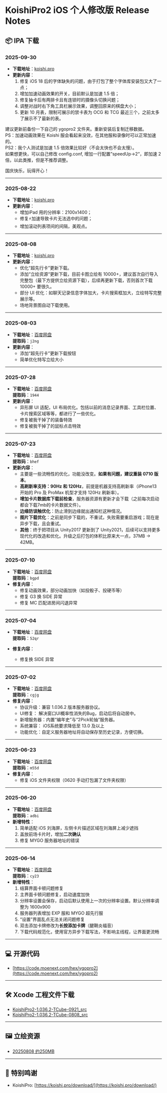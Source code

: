 # KoishiPro2 iOS 个人修改版 Release Notes

## 📦 IPA 下载
### 2025-09-30
- **下载地址**：[koishi.pro](https://cdntx.moecube.com/ex/koishipro2-hex/release/KoishiPro2-1.036.2-TCube-0930.ipa)  
- **更新内容**：
  1. 修复 iOS 18 后的字体缺失的问题，由于打包了整个字体库安装包又大了一点；  
  2. 增加加速动画效果的开关，目前默认是加速 1.5 倍；  
  3. 修复抽卡后有两排卡且有连锁时的摄像头切换问题；  
  4. 调整对战时右下角工具栏展示效果，调整回原来的棋盘大小；  
  5. 更新 10 月表，限制可展示的禁卡表为 OCG 和 TCG 最近三个，之前太多了展示不了最新的表。  
  
建议更新前备份一下自己的 ygopro2 文件夹。重新安装后复制迁移数据。  
PS：加速动画效果在 Koishi 服会看起来没效，在其他服和录像时可以正常加速的。  
PS2：我个人测试是加速 1.5 倍效果比较好（不会太快也不会太慢）。  
如果想更快，可以自己修改 config.conf, 增加一行配置”speedUp->2“，即加速 2 倍，以此类推，但是不推荐调整。  

国庆快乐，玩得开心！  

---

### 2025-08-22
- **下载地址**：[koishi.pro](https://koishi.pro/download/)  
- **更新内容**：
  - 增加iPad 用的分辨率：2100x1400；  
  - 修复⚡️加速导致卡片无法选中的问题；  
  - 增加滚动列表项间的间隔，美观点。  

---


### 2025-08-08
- **下载地址**：[koishi.pro](https://koishi.pro/download/)  
- **更新内容**：
  - 优化“超先行卡”更新下载。  
  - 添加“立绘资源“更新下载，目前卡图立绘有 10000+，建议首次自行导入完整包（最下方提供立绘资源下载），后续再更新下载，否则首次下载 10000+ 要很久。  
  - 部分 UI 优化：如聊天记录信息字体加大，卡片搜索框加大，立绘特写完整展示等。  
  - 场地背景图自动下载使用。  

---

### 2025-08-03
- **下载地址**：[百度网盘](https://pan.baidu.com/s/1wPX6qHSqq-GNQF9Rs0Bb2g?pwd=j2ng)  
  **提取码**：`j2ng`
- **更新内容**：
  - 添加“超先行卡”更新下载按钮
  - 简单优化特写立绘大小

---

### 2025-07-28
- **下载地址**：[百度网盘](https://pan.baidu.com/s/1WoY0Z44_GPmxPrLdTEVXfQ?pwd=1944)  
  **提取码**：`1944`
- **更新内容**：
  - 异形屏 UI 适配，UI 布局优化。包括以前的消息记录界面、工具栏位置、卡片搜索区域等等，都进行了一些优化。
  - 修复被我干掉了的装备特效
  - 修复被我干掉了的鼠标点击特效

---

### 2025-07-23
- **下载地址**：[百度网盘](https://pan.baidu.com/s/1gebCMbFMjPvM3e4sKinM3w?pwd=bhef)  
  **提取码**：`bhef`
- **更新内容**：
  - 主要是一些流畅性的优化，功能没改变。**如果有问题，建议重装 0710 版本**。
  - **高刷新率支持：90Hz 和 120Hz**，前提是机器支持高刷新率（iPhone13 开始的 Pro 及 ProMax 机型才支持 120Hz 刷新率）。
  - **增加卡片数据库下载前检查**，服务器资源有更新才会下载（之前每次启动都会下载7mb的卡片数据文件）。
  - **边缘防误触优化**：防止滑到边缘就出通知栏这种情况。
  - **图片下载优化**：之前是同步下载的，不重试，失败需要重启游戏；现在是异步下载，且会重试。
  - **其他**：终于把项目从 Unity2017 更新到了 Unity2021，后续可以支持更多现代化的改造和优化。升级之后打包的体积比原来大一点，37MB -> 42MB。

---

### 2025-07-10
- **下载地址**：[百度网盘](https://pan.baidu.com/s/1AqTVj6rsJ-d7AaffqmP8RQ?pwd=bgpd)  
  **提取码**：`bgpd`
- **修复内容**：
  - 修复动画效果，部分动画加快（如投骰子、投硬币等）
  - 修复 G3 换 SIDE 异常
  - 修复 MC 匹配进房间闪退异常

---

### 2025-07-04
- **下载地址**：[百度网盘](https://pan.baidu.com/s/1XxjjC7LZWpiXX1sOJRJIwg?pwd=52qr)  
  **提取码**：`52qr`

- **修复内容**：
  - 修复换 SIDE 异常

---

### 2025-07-02
- **下载地址**：[百度网盘](https://pan.baidu.com/s/1SazPfvPCoj_OkdEOQLfgFw?pwd=cgjg)  
  **提取码**：`cgjg`
- **修复内容**：
  - 协议升级：兼容 1.036.2 版本服务器协议。
  - UI修复： 解决窗口UI概率性消失的Bug，启动后将自动居中。
  - 新增服务器：内置“编年史”与“2Pick轮抽”服务器。
  - 系统兼容： iOS系统要求降低至 13.0 及以上
  - 功能优化：自定义服务器地址将自动保存至历史记录，方便切换。

---

### 2025-06-23
- **下载地址**：[百度网盘](https://pan.baidu.com/s/1lpDHhSkYnrkAvyW8iy2irA?pwd=m55d)  
  **提取码**：`m55d`
- **修复内容**：
  - 修复 iOS 文件夹权限（0620 手动打包漏了文件夹权限）

---

### 2025-06-20
- **下载地址**：[百度网盘](https://pan.baidu.com/s/19XpeszJYkC9RT9pffAyRpg?pwd=adbi)  
  **提取码**：`adbi`
- **新增特性**：
  1. 简单适配 iOS 刘海屏，左侧卡片描述区域在刘海屏上减少遮挡
  2. 盖放前场卡片时，增加**二次确认**
  3. 修复 MYGO 服务器地址的错误

---

### 2025-06-14
- **下载地址**：[百度网盘](https://pan.baidu.com/s/1Byf4LHb22tYzg0wVov-ZSQ?pwd=cy23)  
  **提取码**：`cy23`
- **新增特性**：
  1. 结算界面卡顿问题修复
  2. 主界面卡顿问题修复，启动速度加快
  3. 分辨率设置会保存，启动后默认使用上一次的分辨率设置。默认分辨率调整为 1600x900
  4. 服务器列表增加 EXP 服和 MYGO 超先行服
  5. “设置”界面乱点无法关闭问题修复
  6. 双击添加卡牌修改为**长按添加卡牌**（腱鞘炎福音）
  7. 下载代码规范化，使用官方异步下载写法，不影响主线程，让界面更流畅

---

## 💻 开源代码

- [https://code.moenext.com/hex/ygopro2](https://code.moenext.com/hex/ygopro2)

---

## 🛠 Xcode 工程文件下载
- [KoishiPro2-1.036.2-TCube-0921_src](http://cdntx.moecube.com/ex/koishipro2-hex/release/KoishiPro2-1.036.2-TCube-0921_src.zip)  
- [KoishiPro2-1.036.2-TCube-0808_src](http://cdntx.moecube.com/ex/koishipro2-hex/release/KoishiPro2-1.036.2-TCube-0808_src.zip)  

---

## 🖼️ 立绘资源
- [20250808 约250MB](http://cdntx.moecube.com/ex/koishipro2-hex/release/closeup_v1.zip)  

---

## 🙏 特别鸣谢

- KoishiPro: [https://koishi.pro/download/](https://koishi.pro/download/)

